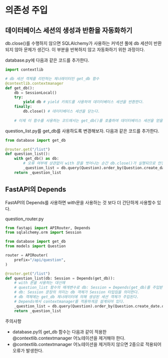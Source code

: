 # 의존성 주입
## 데이터베이스 세션의 생성과 반환을 자동화하기
db.close()를 수행하지 않으면 SQLAlchemy가 사용하는 커넥션 풀에 db 세션이 반환되지 않아 문제가 생긴다. 이 부분을 반복하지 않고 자동화하기 위한 과정이다.

database.py에 다음과 같은 코드를 추가한다.
```python
import contextlib

# db 세션 객체를 리턴하는 제너레이터인 get_db 함수
@contextlib.contextmanager
def get_db():
    db = SessionLocal()
    try:
        yield db # yield 키워드를 사용하여 데이터베이스 세션을 반환한다.
    finally:
        db.close() # 데이터베이스 세션을 닫는다.
    
    # 이제 이 함수를 사용하는 코드에서는 get_db()를 호출하여 데이터베이스 세션을 얻을 수 있다. 사용이 완료되면 finally 키워드 때문에 세션이 자동으로 닫힌다.
```

question_list.py를 get_db를 사용하도록 변경해보자. 다음과 같은 코드를 추가한다.
```python
from database import get_db

@router.get("/list")
def question_list():
    with get_db() as db:
        # 오류 여부에 상관없이 with 문을 벗어나는 순간 db.close()가 실행되므로 안전해졌다.
        _question_list = db.query(Question).order_by(Question.create_date.desc()).all()
    return _question_list
```

## FastAPI의 Depends
FastAPI의 Depends를 사용하면 with문을 사용하는 것 보다 더 간단하게 사용할수 있다.

question_router.py
```python
from fastapi import APIRouter, Depends
from sqlalchemy.orm import Session

from database import get_db
from models import Question

router = APIRouter(
    prefix="/api/question",
)

@router.get("/list")
def question_list(db: Session = Depends(get_db)):
    # with 문을 사용하는 대신에
    # question_list 함수의 매개변수로 db: Session = Depends(get_db)를 주입받았다.
    # db: Session 문장의 의미는 db 객체가 Session 타입임을 의미한다.
    # db 객체에는 get_db 제너레이터에 의해 생성된 세션 객체가 주입된다.
    # Depends에서 contextmanager를 적용하게끔 설계되어 있다.
    _question_list = db.query(Question).order_by(Question.create_date.desc()).all()
    return _question_list
```
주의사항
- database.py의 get_db 함수는 다음과 같이 적용한 @contextlib.contextmanager 어노테이션을 제거해야 한다.
- @contextlib.contextmanager 어노테이션을 제거하지 않으면 2중으로 적용되어 오류가 발생한다.